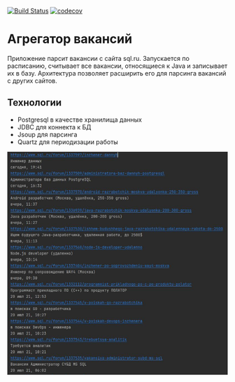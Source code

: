 [![Build Status](https://travis-ci.com/VladBaykin/job4j_grabber.svg?branch=master)](https://travis-ci.com/VladBaykin/job4j_grabber)
[![codecov](https://codecov.io/gh/VladBaykin/job4j_grabber/branch/master/graph/badge.svg?token=KH3WYHLICF)](https://codecov.io/gh/VladBaykin/job4j_grabber)
# Агрегатор вакансий
Приложение парсит вакансии с сайта sql.ru. Запускается по расписанию, считывает все вакансии, относящиеся к Java и записывает их в базу. 
Архитектура позволяет расширить его для парсинга вакансий с других сайтов.

## Технологии
- Postgresql в качестве хранилища данных
- JDBC для коннекта к БД
- Jsoup для парсинга
- Quartz для периодизации работы

![ScreenShot](screenshots/sql_parse.JPG)